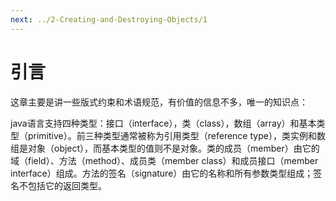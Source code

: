 ```yaml
---
next: ../2-Creating-and-Destroying-Objects/1
---
```


# 引言

这章主要是讲一些版式约束和术语规范，有价值的信息不多，唯一的知识点：

java语言支持四种类型：接口（interface），类（class），数组（array）和基本类型（primitive）。前三种类型通常被称为引用类型（reference type），类实例和数组是对象（object），而基本类型的值则不是对象。类的成员（member）由它的域（field）、方法（method）、成员类（member class）和成员接口（member interface）组成。方法的签名（signature）由它的名称和所有参数类型组成；签名不包括它的返回类型。

